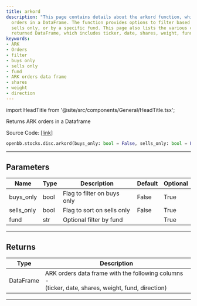 ```yaml
---
title: arkord
description: "This page contains details about the arkord function, which returns ARK"
  orders in a DataFrame. The function provides options to filter based on buys only,
  sells only, or by a specific fund. This page also lists the various columns in the
  returned DataFrame, which includes ticker, date, shares, weight, fund, and direction.
keywords:
- ARK
- Orders
- filter
- buys only
- sells only
- fund
- ARK orders data frame
- shares
- weight
- direction
---
```


import HeadTitle from '@site/src/components/General/HeadTitle.tsx';

<HeadTitle title="stocks.disc.arkord - Reference | OpenBB SDK Docs" />

Returns ARK orders in a Dataframe

Source Code: [[link](https://github.com/OpenBB-finance/OpenBBTerminal/tree/main/openbb_terminal/stocks/discovery/ark_model.py#L23)]

```python
openbb.stocks.disc.arkord(buys_only: bool = False, sells_only: bool = False, fund: str = "")
```

---

## Parameters

| Name | Type | Description | Default | Optional |
| ---- | ---- | ----------- | ------- | -------- |
| buys_only | bool | Flag to filter on buys only | False | True |
| sells_only | bool | Flag to sort on sells only | False | True |
| fund | str | Optional filter by fund |  | True |


---

## Returns

| Type | Description |
| ---- | ----------- |
| DataFrame | ARK orders data frame with the following columns -<br/>(ticker, date, shares, weight, fund, direction) |
---
